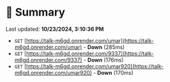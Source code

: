 # 📖 Summary
Last updated: **10/23/2024, 3:10:36 PM**

- `GET` [https://talk-m6gd.onrender.com/umar](https://talk-m6gd.onrender.com/umar) - **Down** (285ms)
- `GET` [https://talk-m6gd.onrender.com/9337](https://talk-m6gd.onrender.com/9337) - **Down** (176ms)
- `GET` [https://talk-m6gd.onrender.com/umar920](https://talk-m6gd.onrender.com/umar920) - **Down** (170ms)

